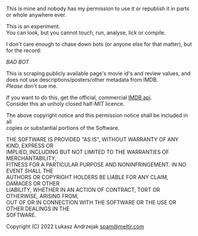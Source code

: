 This is mine and nobody has my permission to use it or republish it in parts or whole anywhere ever.  

This is an experiment.  
You can look, but you cannot touch, run, analyse, lick or compile.  
    
I don't care enough to chase down bots (or anyone else for that matter), but for the record: 

*BAD BOT*  

This is scraping publicly available page's movie id's and review values, and does not use descriptions/posters/other metadata from IMDB.    
_Please_ don't sue me.  
  
If you want to do this, get the official, commercial [IMDB api](https://developer.imdb.com/).  
Consider this an unholy closed half-MIT licence.  

The above copyright notice and this permission notice shall be included in all  
copies or substantial portions of the Software.  

THE SOFTWARE IS PROVIDED "AS IS", WITHOUT WARRANTY OF ANY KIND, EXPRESS OR  
IMPLIED, INCLUDING BUT NOT LIMITED TO THE WARRANTIES OF MERCHANTABILITY,  
FITNESS FOR A PARTICULAR PURPOSE AND NONINFRINGEMENT. IN NO EVENT SHALL THE  
AUTHORS OR COPYRIGHT HOLDERS BE LIABLE FOR ANY CLAIM, DAMAGES OR OTHER  
LIABILITY, WHETHER IN AN ACTION OF CONTRACT, TORT OR OTHERWISE, ARISING FROM,  
OUT OF OR IN CONNECTION WITH THE SOFTWARE OR THE USE OR OTHER DEALINGS IN THE  
SOFTWARE.  
  
Copyright (C) 2022 Lukasz Andrzejak <spam@meltir.com>  
